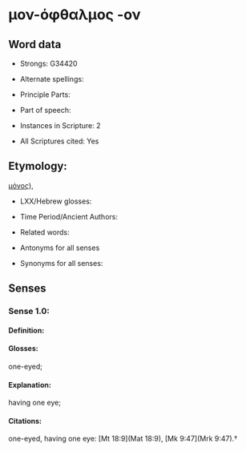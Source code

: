 # μον-όφθαλμος -ον

<!-- Status: S2=NeedsEdits -->
<!-- Lexica used for edits:   -->

## Word data

* Strongs: G34420

* Alternate spellings:



* Principle Parts: 


* Part of speech: 


* Instances in Scripture: 2

* All Scriptures cited: Yes

## Etymology: 

[μόνος]()),

* LXX/Hebrew glosses: 


* Time Period/Ancient Authors: 


* Related words: 

* Antonyms for all senses

* Synonyms for all senses: 


## Senses 


### Sense  1.0: 

#### Definition: 

#### Glosses: 

one-eyed; 

#### Explanation: 

having one eye; 

#### Citations: 

one-eyed, having one eye: [Mt 18:9](Mat 18:9), [Mk 9:47](Mrk 9:47).†
